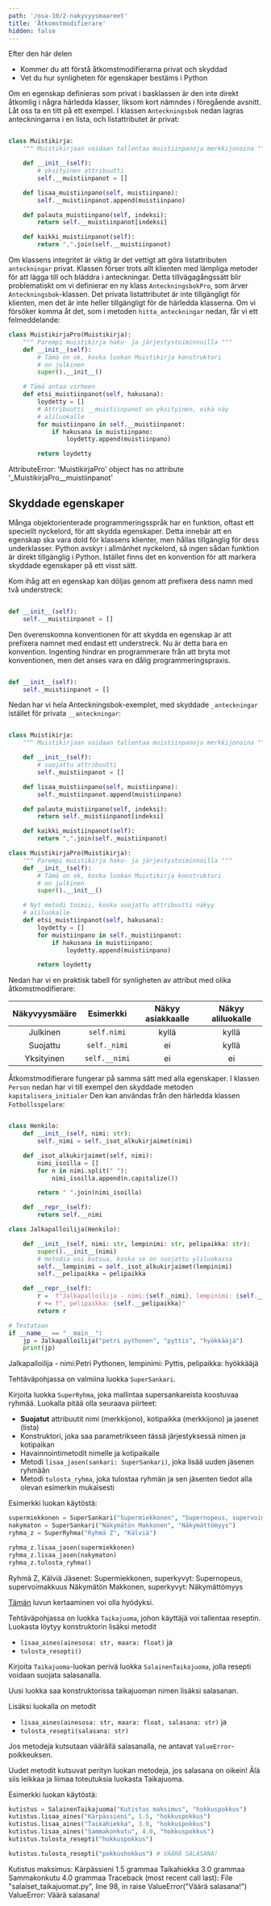 ```yaml
---
path: '/osa-10/2-nakyvyysmaareet'
title: 'Åtkomstmodifierare'
hidden: false
---
```


<text-box variant='learningObjectives' name='Inlärningsmål'>

Efter den här delen

- Kommer du att förstå åtkomstmodifierarna privat och skyddad
- Vet du hur synligheten för egenskaper bestäms i Python

</text-box>

Om en egenskap definieras som privat i basklassen är den inte direkt åtkomlig i några härledda klasser, liksom kort nämndes i föregående avsnitt. Låt oss ta en titt på ett exempel. I klassen `Anteckningsbok` nedan lagras anteckningarna i en lista, och listattributet är privat:

```python

class Muistikirja:
    """ Muistikirjaan voidaan tallentaa muistiinpanoja merkkijonoina """

    def __init__(self):
        # yksityinen attribuutti
        self.__muistiinpanot = []

    def lisaa_muistiinpano(self, muistiinpano):
        self.__muistiinpanot.append(muistiinpano)

    def palauta_muistiinpano(self, indeksi):
        return self.__muistiinpanot[indeksi]

    def kaikki_muistiinpanot(self):
        return ",".join(self.__muistiinpanot)

```

Om klassens integritet är viktig är det vettigt att göra listattributen `anteckningar` privat. Klassen förser trots allt klienten med lämpliga metoder för att lägga till och bläddra i anteckningar. Detta tillvägagångssätt blir problematiskt om vi definierar en ny klass `AnteckningsbokPro`, som ärver `Anteckningsbok`-klassen. Det privata listattributet är inte tillgängligt för klienten, men det är inte heller tillgängligt för de härledda klasserna. Om vi försöker komma åt det, som i metoden `hitta_anteckningar` nedan, får vi ett felmeddelande:

```python
class MuistikirjaPro(Muistikirja):
    """ Parempi muistikirja haku- ja järjestystoiminnoilla """
    def __init__(self):
        # Tämä on ok, koska luokan Muistikirja konstruktori
        # on julkinen
        super().__init__()

    # Tämä antaa virheen
    def etsi_muistiinpanot(self, hakusana):
        loydetty = []
        # Attribuutti __muistiinpanot on yksityinen, eikä näy
        # aliluokalle
        for muistiinpano in self.__muistiinpanot:
            if hakusana in muistiinpano:
                loydetty.append(muistiinpano)

        return loydetty

```

<sample-output>

AttributeError: 'MuistikirjaPro' object has no attribute '_MuistikirjaPro__muistiinpanot'

</sample-output>



## Skyddade egenskaper

Många objektorienterade programmeringsspråk har en funktion, oftast ett speciellt nyckelord, för att skydda egenskaper. Detta innebär att en egenskap ska vara dold för klassens klienter, men hållas tillgänglig för dess underklasser. Python avskyr i allmänhet nyckelord, så ingen sådan funktion är direkt tillgänglig i Python. Istället finns det en konvention för att markera skyddade egenskaper på ett visst sätt.

Kom ihåg att en egenskap kan döljas genom att prefixera dess namn med två understreck:

```python

def __init__(self):
    self.__muistiinpanot = []

```

Den överenskomna konventionen för att skydda en egenskap är att prefixera namnet med endast ett understreck. Nu är detta bara en konvention. Ingenting hindrar en programmerare från att bryta mot konventionen, men det anses vara en dålig programmeringspraxis.

```python

def __init__(self):
    self._muistiinpanot = []

```

Nedan har vi hela Anteckningsbok-exemplet, med skyddade `_anteckningar` istället för privata `__anteckningar`:

```python

class Muistikirja:
    """ Muistikirjaan voidaan tallentaa muistiinpanoja merkkijonoina """

    def __init__(self):
        # suojattu attribuutti
        self._muistiinpanot = []

    def lisaa_muistiinpano(self, muistiinpano):
        self._muistiinpanot.append(muistiinpano)

    def palauta_muistiinpano(self, indeksi):
        return self._muistiinpanot[indeksi]

    def kaikki_muistiinpanot(self):
        return ",".join(self._muistiinpanot)

class MuistikirjaPro(Muistikirja):
    """ Parempi muistikirja haku- ja järjestystoiminnoilla """
    def __init__(self):
        # Tämä on ok, koska luokan Muistikirja konstruktori
        # on julkinen
        super().__init__()

    # Nyt metodi toimii, koska suojattu attribuutti näkyy
    # aliluokalle
    def etsi_muistiinpanot(self, hakusana):
        loydetty = []
        for muistiinpano in self._muistiinpanot:
            if hakusana in muistiinpano:
                loydetty.append(muistiinpano)

        return loydetty

```

Nedan har vi en praktisk tabell för synligheten av attribut med olika åtkomstmodifierare:

Näkyvyysmääre	| Esimerkki | Näkyy asiakkaalle | Näkyy aliluokalle
:--:|:----:|:----:|:----:
Julkinen | `self.nimi` | kyllä | kyllä
Suojattu | `self._nimi` | ei | kyllä
Yksityinen | `self.__nimi` | ei | ei

Åtkomstmodifierare fungerar på samma sätt med alla egenskaper. I klassen `Person` nedan har vi till exempel den skyddade metoden `kapitalisera_initialer` Den kan användas från den härledda klassen `Fotbollsspelare`: 

```python

class Henkilo:
    def __init__(self, nimi: str):
        self._nimi = self._isot_alkukirjaimet(nimi)

    def _isot_alkukirjaimet(self, nimi):
        nimi_isoilla = []
        for n in nimi.split(" "):
            nimi_isoilla.append(n.capitalize())

        return " ".join(nimi_isoilla)

    def __repr__(self):
        return self.__nimi

class Jalkapalloilija(Henkilo):

    def __init__(self, nimi: str, lempinimi: str, pelipaikka: str):
        super().__init__(nimi)
        # metodia voi kutsua, koska se on suojattu yliluokassa
        self.__lempinimi = self._isot_alkukirjaimet(lempinimi)
        self.__pelipaikka = pelipaikka

    def __repr__(self):
        r =  f"Jalkapalloilija - nimi:{self._nimi}, lempinimi: {self.__lempinimi}"
        r += f", pelipaikka: {self.__pelipaikka}"
        return r

# Testataan
if __name__ == "__main__":
    jp = Jalkapalloilija("petri pythonen", "pyttis", "hyökkääjä")
    print(jp)

```

<sample-output>

Jalkapalloilija - nimi:Petri Pythonen, lempinimi: Pyttis, pelipaikka: hyökkääjä

</sample-output>


<programming-exercise name='Superryhmä' tmcname='osa10-05_superryhma'>

Tehtäväpohjassa on valmiina luokka `SuperSankari`.

Kirjoita luokka `SuperRyhma`, joka mallintaa supersankareista koostuvaa ryhmää. Luokalla pitää olla seuraava piirteet:

* **Suojatut** attribuutit nimi (merkkijono), kotipaikka (merkkijono) ja jasenet (lista)
* Konstruktori, joka saa parametrikseen tässä järjestyksessä nimen ja kotipaikan
* Havainnointimetodit nimelle ja kotipaikalle
* Metodi `lisaa_jasen(sankari: SuperSankari)`, joka lisää uuden jäsenen ryhmään
* Metodi `tulosta_ryhma`, joka tulostaa ryhmän ja sen jäsenten tiedot alla olevan esimerkin mukaisesti

Esimerkki luokan käytöstä:

```python
supermiekkonen = SuperSankari("Supermiekkonen", "Supernopeus, supervoimakkuus")
nakymaton = SuperSankari("Näkymätön Makkonen", "Näkymättömyys")
ryhma_z = SuperRyhma("Ryhmä Z", "Kälviä")

ryhma_z.lisaa_jasen(supermiekkonen)
ryhma_z.lisaa_jasen(nakymaton)
ryhma_z.tulosta_ryhma()
```

<sample-output>

Ryhmä Z, Kälviä
Jäsenet:
Supermiekkonen, superkyvyt: Supernopeus, supervoimakkuus
Näkymätön Makkonen, superkyvyt: Näkymättömyys

</sample-output>

[Tämän](/osa-9/3-kapselointi#asetus--ja-havainnointimetodit) luvun kertaaminen voi olla hyödyksi.

</programming-exercise>

<programming-exercise name='Salainen taikajuoma' tmcname='osa10-06_salainen_taikajuoma'>

Tehtäväpohjassa on luokka `Taikajuoma`, johon käyttäjä voi tallentaa reseptin. Luokasta löytyy konstruktorin lisäksi metodit

* `lisaa_aines(ainesosa: str, maara: float)` ja
* `tulosta_resepti()`

Kirjoita `Taikajuoma`-luokan perivä luokka `SalainenTaikajuoma`, jolla resepti voidaan suojata salasanalla.

Uusi luokka saa konstruktorissa taikajuoman nimen lisäksi salasanan.

Lisäksi luokalla on metodit

* `lisaa_aines(ainesosa: str, maara: float, salasana: str)` ja
* `tulosta_resepti(salasana: str)`

Jos metodeja kutsutaan väärällä salasanalla, ne antavat `ValueError`-poikkeuksen.

Uudet metodit kutsuvat perityn luokan metodeja, jos salasana on oikein! Älä siis leikkaa ja liimaa toteutuksia luokasta Taikajuoma.

Esimerkki luokan käytöstä:

```python
kutistus = SalainenTaikajuoma("Kutistus maksimus", "hokkuspokkus")
kutistus.lisaa_aines("Kärpässieni", 1.5, "hokkuspokkus")
kutistus.lisaa_aines("Taikahiekka", 3.0, "hokkuspokkus")
kutistus.lisaa_aines("Sammakonkutu", 4.0, "hokkuspokkus")
kutistus.tulosta_resepti("hokkuspokkus")

kutistus.tulosta_resepti("pokkushokkus") # VÄÄRÄ SALASANA!
```

<sample-output>

Kutistus maksimus:
Kärpässieni 1.5 grammaa
Taikahiekka 3.0 grammaa
Sammakonkutu 4.0 grammaa
Traceback (most recent call last):
  File "salaiset_taikajuomat.py", line 98, in <module>
    raise ValueError("Väärä salasana!")
ValueError: Väärä salasana!

</sample-output>

</programming-exercise>
